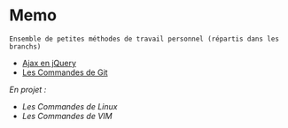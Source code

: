 # Memo
    Ensemble de petites méthodes de travail personnel (répartis dans les branchs)

* [Ajax en jQuery](https://github.com/YlrahcPlay/Memo/tree/Ajax)
* [Les Commandes de Git](https://github.com/YlrahcPlay/Memo/tree/Git)

*En projet :*
* *Les Commandes de Linux*
* *Les Commandes de VIM*
